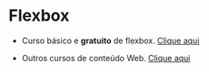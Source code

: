 # Flexbox
 * Curso básico  e **gratuito** de flexbox. [Clique aqui](https://www.nodestudio.com.br/curso/curso-de-flexbox)

 * Outros cursos de conteúdo Web. [Clique aqui](https://www.nodestudio.com.br/home)
